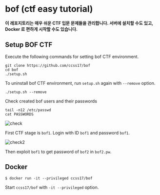 # bof (ctf easy tutorial)

**이 레포지토리는 매우 쉬운 CTF 입문 문제들을 관리합니다. 서버에 설치할 수도 있고, Docker 로 편하게 시작할 수도 있습니다.**

## Setup BOF CTF

Execute the following commands for setting bof CTF environment.

```shell
git clone https://github.com/ccss17/bof
cd bof
./setup.sh
```

To uninstall bof CTF environment, run `setup.sh` again with `--remove` option.

```shell
./setup.sh --remove
```

Check created bof users and their passwords

```shell
tail -n12 /etc/passwd
cat PASSWORDS
```

![check](https://user-images.githubusercontent.com/16812446/72774687-eaa4b580-3c4e-11ea-895e-b59762c8baf6.PNG)

First CTF stage is `bof1`. Login with ID `bof1` and password `bof1`.

![check2](https://user-images.githubusercontent.com/16812446/72774697-f3958700-3c4e-11ea-820d-2b86ab92620e.PNG)

Then exploit `bof1` to get password of `bof2` in `bof2.pw`.

## Docker

```shell
$ docker run -it --privileged ccss17/bof
```

Start `ccss17/bof` with `-it --privileged` option.
